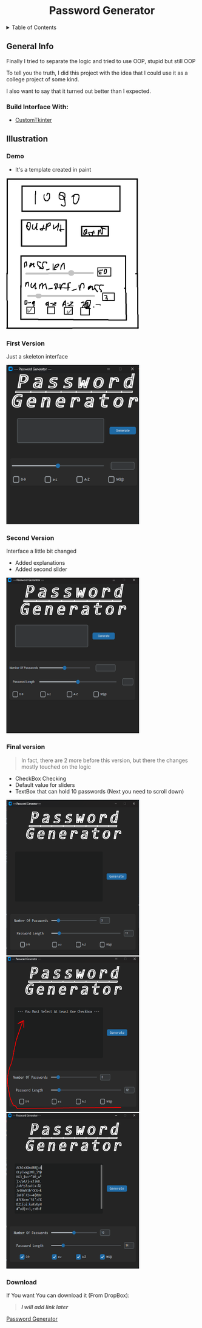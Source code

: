 <H1 id="up" align="center" > Password Generator</H1>

<details>
  <summary>Table of Contents</summary>
  <ol >
    <li >
      <a href="#info">About The Project</a>
      <ul>
        <li><a href="#build_with">Build With</a></li>
      </ul>
    </li>
    <li>
      <a href="#illustration">Illustration</a>
      <ul>
        <li><a href="#fv">First Version</a></li>
        <li><a href="#sv">Second Version</a></li>
        <li><a href="#final">Final Version</a></li>
      </ul>
    </li>
    <li><a href="#install">Download</a></li>
    
  </ol>
</details>


<H2 id="info"> General Info </H2>
Finally I tried to separate the logic and tried to use OOP, stupid but still OOP

To tell you the truth, I did this project with the idea that I could use it as a college project of some kind.

I also want to say that it turned out better than I expected.

<H3 id="build_with"> Build Interface With: </H3>

* <a href="https://customtkinter.tomschimansky.com/">CustomTkinter </a>


<H2 id="illustration"> Illustration </H2>

<H3> Demo </H3>

* It's a template created in paint

 <img src="img_for_git/demo_pass_gen.png" alt="Logo" width="350" height="400">

<H3 id="fv"> First Version </H3>

Just a skeleton interface

<img src="img_for_git/First_version.png" alt="Logo" width="350" height="420">

<H3 id="sv"> Second Version </H3>

Interface a little bit changed

* Added explanations
* Added second slider

<img src="img_for_git/second_version.png" alt="Logo" width="350" height="410">

<H3 id="final"> Final version </H3>


>In fact, there are 2 more before this version, but there the changes mostly touched on the logic

* CheckBox Checking
* Default value for sliders
* TextBox that can hold 10 passwords (Next you need to scroll down)

<img src="img_for_git/Final_version.png" alt="Logo" width="350" height="410">

<img src="img_for_git/Final_version2.png" alt="Logo" width="350" height="410">
<img src="img_for_git/Final_version3.png" alt="Logo" width="350" height="410">

<H3 id="install"> Download </H3>

If You want You can download it (From DropBox):

> ***I will add link later***
> 
<a href="">Password Generator</a>
